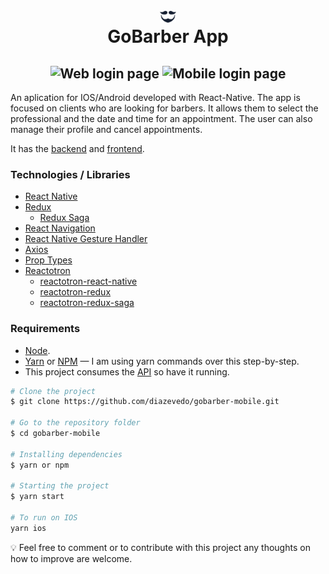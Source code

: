 <h1 align="center">
  <img alt="Gobarber logo" src=".github/logo.svg" width="5%" align="center"/> </br>
    GoBarber App
</h1>

<h2 align="center">
  <img alt="Web login page" src=".github/gobarberLogin.gif" width="35%" />
  <img alt="Mobile login page" src=".github/gobarberNavigation.gif" width="35%" />
</h2>

An aplication for IOS/Android developed with React-Native. The app is focused on clients who are looking for barbers. It allows them to select the professional and the date and time for an appointment. The user can also manage their profile and cancel appointments.

It has the [backend](https://github.com/diazevedo/gobarber) and [frontend](https://github.com/diazevedo/gobarber-web).

### Technologies / Libraries

- [React Native](http://facebook.github.io/react-native/)
- [Redux](https://redux.js.org/)
  - [Redux Saga](https://redux-saga.js.org/)
- [React Navigation](https://reactnavigation.org/)
- [React Native Gesture Handler](https://kmagiera.github.io/react-native-gesture-handler/)
- [Axios](https://github.com/axios/axios)
- [Prop Types](https://github.com/facebook/prop-types)
- [Reactotron](https://github.com/infinitered/reactotron)
  - [reactotron-react-native](https://github.com/infinitered/reactotron/blob/master/docs/quick-start-react-native.md)
  - [reactotron-redux](https://github.com/infinitered/reactotron/blob/master/docs/plugin-redux.md)
  - [reactotron-redux-saga](https://github.com/infinitered/reactotron/blob/master/docs/plugin-redux-saga.md)

### Requirements

- [Node](https://nodejs.org/en/).
- [Yarn](https://yarnpkg.com/) or [NPM](https://www.npmjs.com/) — I am using yarn commands over this step-by-step.
- This project consumes the [API](https://github.com/diazevedo/gobarber) so have it running.

```bash
# Clone the project
$ git clone https://github.com/diazevedo/gobarber-mobile.git

# Go to the repository folder
$ cd gobarber-mobile

# Installing dependencies
$ yarn or npm

# Starting the project
$ yarn start

# To run on IOS
yarn ios
```

:bulb: Feel free to comment or to contribute with this project any thoughts on how to improve are welcome.
